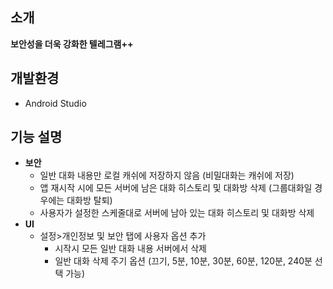 ## 소개
**보안성을 더욱 강화한 텔레그램++**
## 개발환경
* Android Studio

## 기능 설명
* __보안__
	* 일반 대화 내용만 로컬 캐쉬에 저장하지 않음 (비밀대화는 캐쉬에 저장)
	* 앱 재시작 시에 모든 서버에 남은 대화 히스토리 및 대화방 삭제 (그룹대화일 경우에는 대화방 탈퇴)
	* 사용자가 설정한 스케줄대로 서버에 남아 있는 대화 히스토리 및 대화방 삭제
* __UI__
  * 설정>개인정보 및 보안 탭에 사용자 옵션 추가
	* 시작시 모든 일반 대화 내용 서버에서 삭제 
	* 일반 대화 삭제 주기 옵션 (끄기, 5분, 10분, 30분, 60분, 120분, 240분 선택 가능)
